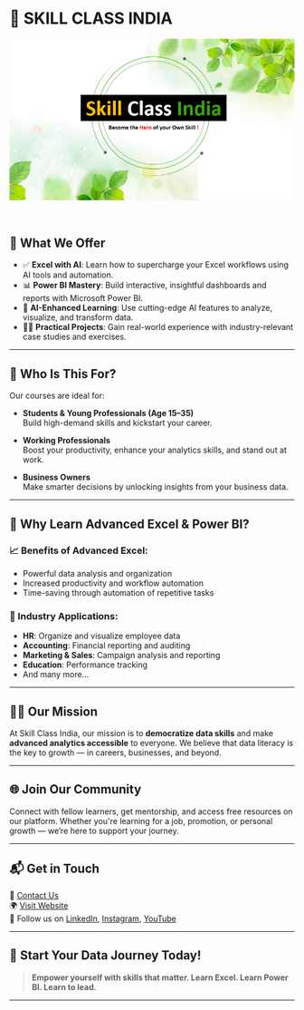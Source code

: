 # 🧠 SKILL CLASS INDIA


![Logo](https://github.com/jayxvj/skill-class-india/blob/main/img/logo.png?raw=true)

<br>

## 🌟 What We Offer

- ✅ **Excel with AI**: Learn how to supercharge your Excel workflows using AI tools and automation.
- 📊 **Power BI Mastery**: Build interactive, insightful dashboards and reports with Microsoft Power BI.
- 🤖 **AI-Enhanced Learning**: Use cutting-edge AI features to analyze, visualize, and transform data.
- 🧑‍🏫 **Practical Projects**: Gain real-world experience with industry-relevant case studies and exercises.

---

## 🎯 Who Is This For?

Our courses are ideal for:

- **Students & Young Professionals (Age 15–35)**  
  Build high-demand skills and kickstart your career.

- **Working Professionals**  
  Boost your productivity, enhance your analytics skills, and stand out at work.

- **Business Owners**  
  Make smarter decisions by unlocking insights from your business data.

---

## 🚀 Why Learn Advanced Excel & Power BI?

### 📈 Benefits of Advanced Excel:
- Powerful data analysis and organization
- Increased productivity and workflow automation
- Time-saving through automation of repetitive tasks

### 🧩 Industry Applications:
- **HR**: Organize and visualize employee data  
- **Accounting**: Financial reporting and auditing  
- **Marketing & Sales**: Campaign analysis and reporting  
- **Education**: Performance tracking  
- And many more...

---

## 👨‍💻 Our Mission

At Skill Class India, our mission is to **democratize data skills** and make **advanced analytics accessible** to everyone. We believe that data literacy is the key to growth — in careers, businesses, and beyond.

---

## 🌐 Join Our Community

Connect with fellow learners, get mentorship, and access free resources on our platform. Whether you're learning for a job, promotion, or personal growth — we’re here to support your journey.

---

## 📬 Get in Touch

📧 [Contact Us](mailto:skillclassindia@gmail.com)  
🌍 [Visit Website](https://skill-class-india.netlify.app)  
📱 Follow us on [LinkedIn](#), [Instagram](#), [YouTube](#)

---

## 🏁 Start Your Data Journey Today!

> **Empower yourself with skills that matter. Learn Excel. Learn Power BI. Learn to lead.**

---
